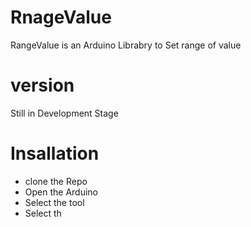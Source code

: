 # RnageValue
RangeValue is an Arduino Librabry to Set range of value 

# version 
Still in Development Stage

# Insallation 
- clone the Repo 
- Open the Arduino 
- Select the tool
- Select th

